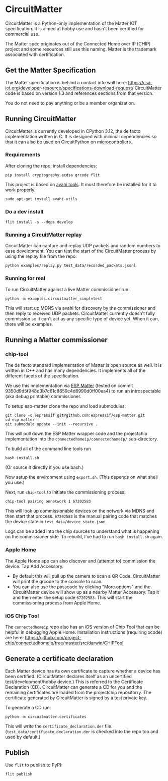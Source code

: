 # CircuitMatter

CircuitMatter is a Python-only implementation of the Matter IOT specification. It is aimed at hobby use and hasn't been certified for commercial use.

The Matter spec originates out of the Connected Home over IP (CHIP) project and some resources still use this naming. Matter is the trademark associated with certification.

## Get the Matter Specification
The Matter specification is behind a contact info wall here: https://csa-iot.org/developer-resource/specifications-download-request/ CircuitMatter code is based on version 1.3 and references sections from that version.

You do not need to pay anything or be a member organization.

## Running CircuitMatter

CircuitMatter is currently developed in CPython 3.12, the de facto implementation written in C. It is designed with minimal dependencies so that it can also be used on CircuitPython on microcontrollers.

### Requirements
After cloning the repo, install dependencies:
```shell
pip install cryptography ecdsa qrcode flit
```

This project is based on [avahi tools](https://avahi.org). It must therefore be installed for it to work properly.
```shell
sudo apt-get install avahi-utils
```

### Do a dev install

```shell
flit install -s --deps develop
```

### Running a CircuitMatter replay

CircuitMatter can capture and replay UDP packets and random numbers to ease development. You can test the start of the CircuitMatter process by using the replay file from the repo:

```shell
python examples/replay.py test_data/recorded_packets.jsonl
```

### Running for real

To run CircuitMatter against a live Matter commissioner run:

```shell
python -m examples.circuitmatter_simpletest
```

This will start up MDNS via avahi for discovery by the commissioner and then reply to received UDP packets. CircuitMatter currently doesn't fully commission so it can't act as any specific type of device yet. When it can, there will be examples.

## Running a Matter commissioner

### chip-tool

The de facto standard implementation of Matter is open source as well. It is written in C++ and has many dependencies. It implements all of the different facets of the specification.

We use this implementation via [ESP Matter](https://github.com/espressif/esp-matter) (tested on commit 9350d9d5f948d3b7c61c8659c4d6990d0ff00ea4) to run an introspectable (aka debug printable) commissioner.

To setup esp-matter clone the repo and load submodules:

```shell
git clone -o espressif git@github.com:espressif/esp-matter.git
cd esp-matter
git submodule update --init --recursive .
```

This will pull down the ESP Matter wrapper code and the projectchip implementation into the `connectedhomeip/connectedhomeip/` sub-directory.

To build all of the command line tools run

```shell
bash install.sh
```

(Or source it directly if you use bash.)

Now setup the environment using `export.sh`. (This depends on what shell you use.)

Next, run `chip-tool` to initiate the commissioning process:

```shell
chip-tool pairing onnetwork 1 67202583
```

This will look up commissionable devices on the network via MDNS and then start that process. `67202583` is the manual pairing code that matches the device state in `test_data/device_state.json`.

Logs can be added into the chip sources to understand what is happening on the commissioner side. To rebuild, I've had to run `bash install.sh` again.

### Apple Home

The Apple Home app can also discover and (attempt to) commission the device. Tap Add Accessory.
* By default this will pull up the camera to scan a QR Code. CircuitMatter will print the qrcode to the console to scan.
* You can also use the passcode by clicking "More options" and the CircuitMatter device will show up as a nearby Matter Accessory. Tap it and then enter the setup code `67202583`. This will start the commissioning process from Apple Home.

### iOS Chip Tool

The `connectedhomeip` repo also has an iOS version of Chip Tool that can be helpful in debugging Apple Home. Installation instructions (requiring xcode) are here: https://github.com/project-chip/connectedhomeip/tree/master/src/darwin/CHIPTool

## Generate a certificate declaration

Each Matter device has its own certificate to capture whether a device has been certified. (CircuitMatter declares itself as an uncertified test/development/hobby device.) This is referred to the Certificate Declaration (CD). CircuitMatter can generate a CD for you and the remaining certificates are loaded from the projectchip repositorry. The certificate generated by CircuitMatter is signed by a test private key.

To generate a CD run:

```shell
python -m circuitmatter.certificates
```

This will write the `certificate_declaration.der` file. (`test_data/certificate_declaration.der` is checked into the repo too and used by default.)

## Publish

Use `flit` to publish to PyPI:

```shell
flit publish
```
